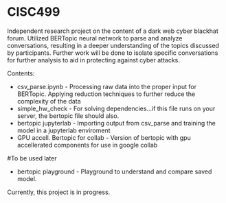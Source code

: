 # CISC499
Independent research project on the content of a dark web cyber blackhat forum. 
Utilized BERTopic neural network to parse and analyze conversations, resulting in a deeper understanding of the topics discussed by participants. 
Further work will be done to isolate specific conversations for further analysis to aid in protecting against cyber attacks.

Contents:
- csv_parse.ipynb - Processing raw data into the proper input for BERTopic. Applying reduction techniques to further reduce the complexity of the data
- simple_hw_check - For solving dependencies...if this file runs on your server, the bertopic file should also.
- bertopic jupyterlab - Importing output from csv_parse and training the model in a jupyterlab enviroment
- GPU accell. Bertopic for collab - Version of bertopic with gpu accellerated components for use in google collab

#To be used later
- bertopic playground - Playground to understand and compare saved model.

Currently, this project is in progress.
